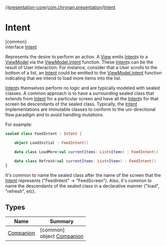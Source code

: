 //[presentation-core](../../../index.md)/[com.chrynan.presentation](../index.md)/[Intent](index.md)

# Intent

[common]\
interface [Intent](index.md)

Represents the desire to perform an action. A [View](../-view/index.md) emits [Intent](index.md)s to a [ViewModel](../-view-model/index.md) via the [ViewModel.intent](../-view-model/intent.md) function. These [Intent](index.md)s can be the result of User interaction. For instance, consider that a User scrolls to the bottom of a list, an [Intent](index.md) could be emitted to the [ViewModel.intent](../-view-model/intent.md) function indicating that we intend to load more items into the list.

[Intent](index.md)s themselves perform no logic and are typically modeled with sealed classes. A common approach is to have a surrounding sealed class that extends from [Intent](index.md) for a particular screen and have all the [Intent](index.md)s for that screen be descendants of the sealed class. Typically, the [Intent](index.md) implementations are immutable classes to conform to the uni-directional flow paradigm and to avoid handling mutations.

For example:

```kotlin
sealed class FeedIntent : Intent {

    object LoadInitial : FeedIntent()

    data class LoadMore(val currentItems: List<Item>) : FeedIntent()

    data class Refresh(val currentItems: List<Item>) : FeedIntent()
}
```

It's common to name the sealed class after the name of the screen that the [Intent](index.md) represents (&quot;FeedIntent&quot; -> &quot;FeedScreen&quot;). Also, it's common to name the descendants of the sealed class in a declarative manner (&quot;load&quot;, &quot;refresh&quot;, etc).

## Types

| Name | Summary |
|---|---|
| [Companion](-companion/index.md) | [common]<br>object [Companion](-companion/index.md) |
